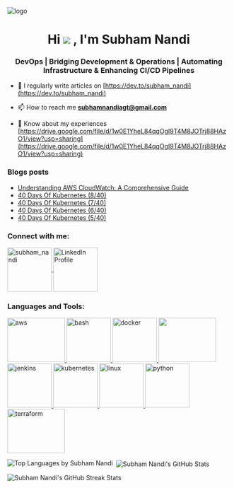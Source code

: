 ![logo](https://liveimages.algoworks.com/new-algoworks/wp-content/uploads/2023/01/05114244/DevOps-Challenges.gif)
<h1 align="center">Hi  <img src="https://user-images.githubusercontent.com/18350557/176309783-0785949b-9127-417c-8b55-ab5a4333674e.gif"/> , I'm Subham Nandi</h1>
<h3 align="center">DevOps | Bridging Development & Operations | Automating Infrastructure & Enhancing CI/CD Pipelines</h3>

<!-- <p align="left"> -->
<!-- <a href="https://github.com/ryo-ma/github-profile-trophy"> -->
<!--   <img src="https://github-profile-trophy.vercel.app/?username=subham-nandi" alt="subham-nandi" /> -->
<!--  </a> -->
<!-- </p> -->

- 📝 I regularly write articles on [https://dev.to/subham_nandi](https://dev.to/subham_nandi)

- 📫 How to reach me **subhamnandiagt@gmail.com**

- 📄 Know about my experiences [https://drive.google.com/file/d/1w0E1YheL84qqOgI9T4M8JOTrj88HAzO1/view?usp=sharing](https://drive.google.com/file/d/1w0E1YheL84qqOgI9T4M8JOTrj88HAzO1/view?usp=sharing)

### Blogs posts
<!-- BLOG-POST-LIST:START -->
- [Understanding AWS CloudWatch: A Comprehensive Guide](https://dev.to/subham_nandi/understanding-aws-cloudwatch-a-comprehensive-guide-2h07)
- [40 Days Of Kubernetes &lpar;8/40&rpar;](https://dev.to/subham_nandi/40-days-of-kubernetes-840-gp9)
- [40 Days Of Kubernetes &lpar;7/40&rpar;](https://dev.to/subham_nandi/40-days-of-kubernetes-740-ml2)
- [40 Days Of Kubernetes &lpar;6/40&rpar;](https://dev.to/subham_nandi/40-days-of-kubernetes-640-4bma)
- [40 Days Of Kubernetes &lpar;5/40&rpar;](https://dev.to/subham_nandi/40-days-of-kubernetes-540-4216)
<!-- BLOG-POST-LIST:END -->

<h3 align="left">Connect with me:</h3>
<p align="left">
  <a href="https://dev.to/subham_nandi" target="_blank">
    <img align="center" src="https://res.cloudinary.com/practicaldev/image/fetch/s--F2tN0yaC--/c_limit%2Cf_auto%2Cfl_progressive%2Cq_66%2Cw_880/https://thepracticaldev.s3.amazonaws.com/i/qb0wtz2xaqbgub8slcic.gif" alt="subham_nandi" height="100" width="100" />
  </a>
  <a href="https://www.linkedin.com/in/nandi-subham/" target="_blank">
    <img align="center" src="https://i.pinimg.com/originals/de/b4/6f/deb46f02a59e3b3a2aa58fac16290d63.gif" alt="LinkedIn Profile" height="100" width="100" />
  </a>
</p>

<h3 align="left">Languages and Tools:</h3>
<p align="left"> 
  <a href="https://aws.amazon.com" target="_blank" rel="noreferrer"> 
    <img src="https://media1.tenor.com/m/GO7C6FD0y3YAAAAC/aws.gif" alt="aws" width="130" height="100"/> 
  </a> 
  <a href="https://www.gnu.org/software/bash/" target="_blank" rel="noreferrer"> 
    <img src="https://e7.pngegg.com/pngimages/330/276/png-clipart-bash-shell-script-bourne-shell-scripting-language-unix-shell-shell-rectangle-logo.png" alt="bash" width="100" height="100"/> 
  </a> 
  <a href="https://www.docker.com/" target="_blank" rel="noreferrer"> 
    <img src="https://i.pinimg.com/originals/f5/5e/80/f55e8059ea945abfd6804b887dd4a0af.gif" alt="docker" width="100" height="100"/> 
  </a> 
  <a href="https://git-scm.com/" target="_blank" rel="noreferrer"> 
    <img src="https://media.tenor.com/F_aIpdp3hEwAAAAi/git-github.gif" width="130" height="100"/> 
  </a> 
  <a href="https://www.jenkins.io" target="_blank" rel="noreferrer"> 
    <img src="https://www.vectorlogo.zone/logos/jenkins/jenkins-icon.svg" alt="jenkins" width="100" height="100"/> 
  </a> 
  <a href="https://kubernetes.io" target="_blank" rel="noreferrer"> 
    <img src="https://media.licdn.com/dms/image/v2/C4E12AQHDtPSEe5XNSw/article-inline_image-shrink_1000_1488/article-inline_image-shrink_1000_1488/0/1608980960581?e=1729728000&v=beta&t=A2A0zSWbZsC2KMPhd1SzVZy738TkSyUlDLOBJJEU3Hs" alt="kubernetes" width="100" height="100"/> 
  </a> 
  <a href="https://www.linux.org/" target="_blank" rel="noreferrer"> 
    <img src="https://upload.wikimedia.org/wikipedia/commons/5/5a/Rotating_Tux.gif" alt="linux" width="100" height="100"/> 
  </a> 
  <a href="https://www.python.org" target="_blank" rel="noreferrer"> 
    <img src="https://miro.medium.com/v2/resize:fit:1400/format:webp/0*OxDZ95Af_-7Ih_-m.gif" alt="python" width="100" height="100"/> 
  </a> 
  <a href="https://www.terraform.io/" target="_blank" rel="noreferrer"> 
    <img src="https://scalefactory.com/blog/2020/06/25/what-we-are-looking-forward-to-in-terraform-0.13/Terraform.png" alt="terraform" width="130" height="100"/> 
  </a> 
</p>

<p><img align="left" src="https://github-readme-stats.vercel.app/api/top-langs?username=subham-nandi&show_icons=true&locale=en&layout=compact" alt="Top Languages by Subham Nandi" /></p>

<p>&nbsp;<img align="center" src="https://github-readme-stats.vercel.app/api?username=subham-nandi&show_icons=true&locale=en" alt="Subham Nandi's GitHub Stats" /></p>

<p><img align="center" src="https://github-readme-streak-stats.herokuapp.com/?user=subham-nandi&" alt="Subham Nandi's GitHub Streak Stats" /></p>

<!-- ![snake gif](https://github.com/subham-nandi/subham-nandi/blob/output/github-contribution-grid-snake.svg) -->
